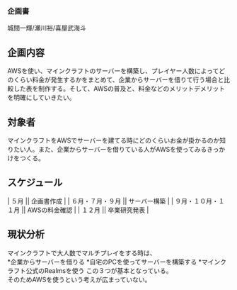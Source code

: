 ### 企画書  
城間一輝/瀬川裕/喜屋武海斗  
## 企画内容  
AWSを使い、マインクラフトのサーバーを構築し、プレイヤー人数によってどのくらい料金が発生するかをまとめて、企業からサーバーを借りて行う場合と比較した表を制作する。そして、AWSの普及と、料金などのメリットデメリットを明確にしていきたい。  
## 対象者  
マインクラフトをAWSでサーバーを建てる時にどのくらいお金が掛かるのか知りたい人。また、企業からサーバーを借りている人がAWSを使ってみるきっかけをつくる。  
## スケジュール  
| ５月 || 企画書作成 |
| ６月・７月・９月 || サーバー構築 |
| ９月・１０月・１１月 || AWSの料金確認 |
| １２月 || 卒業研究発表 |
## 現状分析  
マインクラフトで大人数でマルチプレイをする時は、  
*企業からサーバーを借りる
*自宅のPCを使ってサーバーを構築する
*マインクラフト公式のRealmsを使う
この３つが基本となっている。  
そのためAWSを使うという考えが広まっていない。  
